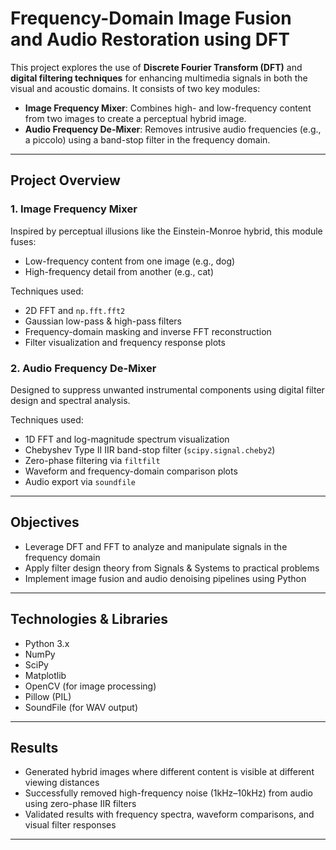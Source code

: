 # Frequency-Domain Image Fusion and Audio Restoration using DFT

This project explores the use of **Discrete Fourier Transform (DFT)** and **digital filtering techniques** for enhancing multimedia signals in both the visual and acoustic domains. It consists of two key modules:

- **Image Frequency Mixer**: Combines high- and low-frequency content from two images to create a perceptual hybrid image.
- **Audio Frequency De-Mixer**: Removes intrusive audio frequencies (e.g., a piccolo) using a band-stop filter in the frequency domain.

---

## Project Overview

### 1. Image Frequency Mixer
Inspired by perceptual illusions like the Einstein-Monroe hybrid, this module fuses:
- Low-frequency content from one image (e.g., dog)
- High-frequency detail from another (e.g., cat)

Techniques used:
- 2D FFT and `np.fft.fft2`
- Gaussian low-pass & high-pass filters
- Frequency-domain masking and inverse FFT reconstruction
- Filter visualization and frequency response plots

### 2. Audio Frequency De-Mixer
Designed to suppress unwanted instrumental components using digital filter design and spectral analysis.

Techniques used:
- 1D FFT and log-magnitude spectrum visualization
- Chebyshev Type II IIR band-stop filter (`scipy.signal.cheby2`)
- Zero-phase filtering via `filtfilt`
- Waveform and frequency-domain comparison plots
- Audio export via `soundfile`

---

## Objectives

- Leverage DFT and FFT to analyze and manipulate signals in the frequency domain
- Apply filter design theory from Signals & Systems to practical problems
- Implement image fusion and audio denoising pipelines using Python

---

## Technologies & Libraries

- Python 3.x
- NumPy
- SciPy
- Matplotlib
- OpenCV (for image processing)
- Pillow (PIL)
- SoundFile (for WAV output)

---

## Results

- Generated hybrid images where different content is visible at different viewing distances
- Successfully removed high-frequency noise (1kHz–10kHz) from audio using zero-phase IIR filters
- Validated results with frequency spectra, waveform comparisons, and visual filter responses

---
